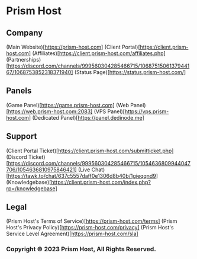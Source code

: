# Prism Host

## Company
(Main Website)[https://prism-host.com]
(Client Portal)[https://client.prism-host.com]
(Affiliates)[https://client.prism-host.com/affiliates.php]
(Partnerships)[https://discord.com/channels/999560304285466715/1068751506137944167/1068753852318371940]
(Status Page)[https://status.prism-host.com/]

## Panels
(Game Panel)[https://game.prism-host.com]
(Web Panel)[https://web.prism-host.com:2083]
(VPS Panel)[https://vps.prism-host.com]
(Dedicated Panel)[https://panel.dedinode.me]

## Support
(Client Portal Ticket)[https://client.prism-host.com/submitticket.php]
(Discord Ticket)[https://discord.com/channels/999560304285466715/1054636809944047706/1054636810975846421]
(Live Chat)[https://tawk.to/chat/637c5557daff0e1306d8b40b/1gieqqnd9]
(Knowledgebase)[https://client.prism-host.com/index.php?rp=/knowledgebase]


## Legal
(Prism Host's Terms of Service)[https://prism-host.com/terms]
(Prism Host's Privacy Policy)[https://prism-host.com/privacy]
(Prism Host's Service Level Agreement)[https://prism-host.com/sla]


### Copyright © 2023 Prism Host, All Rights Reserved.
